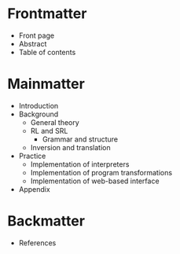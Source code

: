 # Frontmatter
- Front page
- Abstract
- Table of contents

# Mainmatter
- Introduction
- Background
  - General theory
  - RL and SRL
    - Grammar and structure
  - Inversion and translation
- Practice
  - Implementation of interpreters
  - Implementation of program transformations
  - Implementation of web-based interface
- Appendix

# Backmatter
- References
